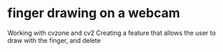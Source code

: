 # finger drawing on a webcam
 Working with cvzone and cv2 Creating a feature that allows the user to draw with the finger, and delete
